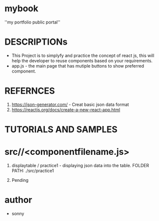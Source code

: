 # mybook
''my portfolio public portal''

# DESCRIPTIONs
- This Project is to simplyfy and practice the concept of react js, this will help the developer to reuse components based on your requirements.
- app.js - the main page that has mutiple buttons to show preferred component.

# REFERNCES
1. https://json-generator.com/ - Creat basic json data format 
2. https://reactjs.org/docs/create-a-new-react-app.html

# TUTORIALS AND SAMPLES
# src/<componentfoldername>/<componentfilename.js>
1. displaytable / practice1 - displaying json data into the table.
FOLDER PATH: ./src/practice1

2. Pending

# author
- sonny